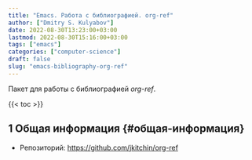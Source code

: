 ```yaml
---
title: "Emacs. Работа с библиографией. org-ref"
author: ["Dmitry S. Kulyabov"]
date: 2022-08-30T13:23:00+03:00
lastmod: 2022-08-30T15:16:00+03:00
tags: ["emacs"]
categories: ["computer-science"]
draft: false
slug: "emacs-bibliography-org-ref"
---
```


Пакет для работы с библиографией _org-ref_.

<!--more-->

{{< toc >}}


## <span class="section-num">1</span> Общая информация {#общая-информация}

-   Репозиторий: <https://github.com/jkitchin/org-ref>
